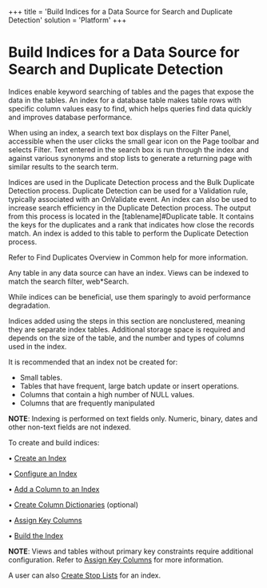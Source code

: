 +++
title = 'Build Indices for a Data Source for Search and Duplicate Detection'
solution = 'Platform'
+++

# Build Indices for a Data Source for Search and Duplicate Detection

Indices enable keyword searching of tables and the pages that expose the
data in the tables. An index for a database table makes table rows with
specific column values easy to find, which helps queries find data
quickly and improves database performance.

When using an index, a search text box displays on the Filter Panel,
accessible when the user clicks the small gear icon on the Page toolbar
and selects Filter. Text entered in the search box is run through the
index and against various synonyms and stop lists to generate a
returning page with similar results to the search term.

Indices are used in the Duplicate Detection process and the Bulk
Duplicate Detection process. Duplicate Detection can be used for a
Validation rule, typically associated with an OnValidate event. An index
can also be used to increase search efficiency in the Duplicate
Detection process. The output from this process is located in the
\[tablename\]\#Duplicate table. It contains the keys for the duplicates
and a rank that indicates how close the records match. An index is added
to this table to perform the Duplicate Detection process.

Refer to Find Duplicates Overview in Common help for more information.

Any table in any data source can have an index. Views can be indexed to
match the search filter, web\*Search.

While indices can be beneficial, use them sparingly to avoid performance
degradation.

Indices added using the steps in this section are nonclustered, meaning
they are separate index tables. Additional storage space is required and
depends on the size of the table, and the number and types of columns
used in the index.

It is recommended that an index not be created for:

  - Small tables.
  - Tables that have frequent, large batch update or insert operations.
  - Columns that contain a high number of NULL values.
  - Columns that are frequently manipulated

**NOTE**: Indexing is performed on text fields only. Numeric, binary,
dates and other non-text fields are not indexed.

To create and build indices:

• [Create an Index](Create%20an%20Index)

• [Configure an Index](Configure%20an%20Index)

• [Add a Column to an Index](Add%20a%20Column%20to%20an%20Index)

• [Create Column Dictionaries](Create%20Column%20Dictionaries)
(optional)

• [Assign Key Columns](Assign%20Key%20Columns)

• [Build the Index](Build%20the%20Index)

**NOTE**: Views and tables without primary key constraints require
additional configuration. Refer to [Assign Key
Columns](Assign%20Key%20Columns) for more information.

A user can also [Create Stop Lists](Create_Stop_Lists) for an index.
